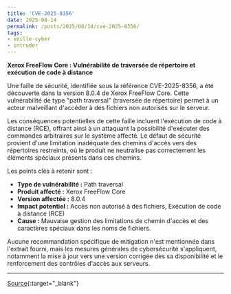 ```yaml
---
title: 'CVE-2025-8356'
date: 2025-08-14
permalink: /posts/2025/08/14/cve-2025-8356/
tags:
- veille-cyber
- intruder
---
```

**Xerox FreeFlow Core : Vulnérabilité de traversée de répertoire et exécution de code à distance**

Une faille de sécurité, identifiée sous la référence CVE-2025-8356, a été découverte dans la version 8.0.4 de Xerox FreeFlow Core. Cette vulnérabilité de type "path traversal" (traversée de répertoire) permet à un acteur malveillant d'accéder à des fichiers non autorisés sur le serveur.

Les conséquences potentielles de cette faille incluent l'exécution de code à distance (RCE), offrant ainsi à un attaquant la possibilité d'exécuter des commandes arbitraires sur le système affecté. Le défaut de sécurité provient d'une limitation inadéquate des chemins d'accès vers des répertoires restreints, où le produit ne neutralise pas correctement les éléments spéciaux présents dans ces chemins.

Les points clés à retenir sont :

*   **Type de vulnérabilité :** Path traversal
*   **Produit affecté :** Xerox FreeFlow Core
*   **Version affectée :** 8.0.4
*   **Impact potentiel :** Accès non autorisé à des fichiers, Exécution de code à distance (RCE)
*   **Cause :** Mauvaise gestion des limitations de chemin d'accès et des caractères spéciaux dans les noms de fichiers.

Aucune recommandation spécifique de mitigation n'est mentionnée dans l'extrait fourni, mais les mesures générales de cybersécurité s'appliquent, notamment la mise à jour vers une version corrigée dès sa disponibilité et le renforcement des contrôles d'accès aux serveurs.

---
[Source](https://cvemon.intruder.io/cves/CVE-2025-8356){:target="_blank"}
